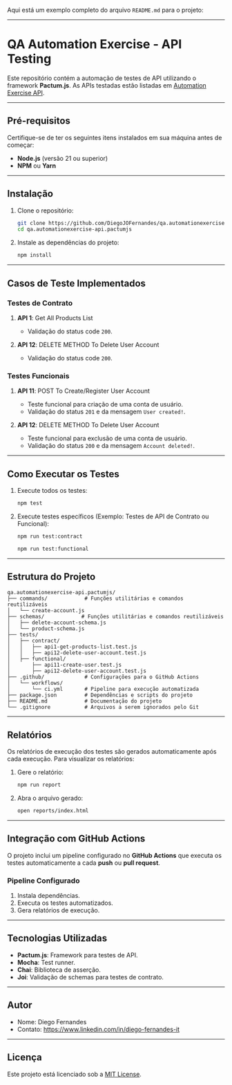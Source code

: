 Aqui está um exemplo completo do arquivo `README.md` para o projeto:

---

# **QA Automation Exercise - API Testing**

Este repositório contém a automação de testes de API utilizando o framework **Pactum.js**. As APIs testadas estão listadas em [Automation Exercise API](https://automationexercise.com/api_list).

---

## **Pré-requisitos**

Certifique-se de ter os seguintes itens instalados em sua máquina antes de começar:

- **Node.js** (versão 21 ou superior)
- **NPM** ou **Yarn**

---

## **Instalação**

1. Clone o repositório:

   ```bash
   git clone https://github.com/DiegoJOFernandes/qa.automationexercise-api.pactumjs.git
   cd qa.automationexercise-api.pactumjs
   ```

2. Instale as dependências do projeto:

   ```bash
   npm install
   ```

---

## **Casos de Teste Implementados**

### **Testes de Contrato**

1. **API 1**: Get All Products List
   - Validação do status code `200`.

2. **API 12**: DELETE METHOD To Delete User Account
   - Validação do status code `200`.

### **Testes Funcionais**

1. **API 11**: POST To Create/Register User Account
   - Teste funcional para criação de uma conta de usuário.
   - Validação do status `201` e da mensagem `User created!`.

2. **API 12**: DELETE METHOD To Delete User Account
   - Teste funcional para exclusão de uma conta de usuário.
   - Validação do status `200` e da mensagem `Account deleted!`.

---

## **Como Executar os Testes**

1. Execute todos os testes:
   ```bash
   npm test
   ```

2. Execute testes específicos (Exemplo: Testes de API de Contrato ou Funcional):
   ```bash
   npm run test:contract
   ```
   ```bash
   npm run test:functional
   ```

---

## **Estrutura do Projeto**

```plaintext
qa.automationexercise-api.pactumjs/
├── commands/            # Funções utilitárias e comandos reutilizáveis
│   └── create-account.js
├── schemas/            # Funções utilitárias e comandos reutilizáveis
│   ├── delete-account-schema.js
│   └── product-schema.js
├── tests/
│   ├── contract/
│   │   ├── api1-get-products-list.test.js
│   │   ├── api12-delete-user-account.test.js
│   ├── functional/
│       ├── api11-create-user.test.js
│       ├── api12-delete-user-account.test.js
├── .github/             # Configurações para o GitHub Actions
│   └── workflows/
│       └── ci.yml       # Pipeline para execução automatizada
├── package.json         # Dependências e scripts do projeto
├── README.md            # Documentação do projeto
└── .gitignore           # Arquivos a serem ignorados pelo Git
```

---

## **Relatórios**

Os relatórios de execução dos testes são gerados automaticamente após cada execução. Para visualizar os relatórios:

1. Gere o relatório:
   ```bash
   npm run report
   ```

2. Abra o arquivo gerado:
   ```bash
   open reports/index.html
   ```

---

## **Integração com GitHub Actions**

O projeto inclui um pipeline configurado no **GitHub Actions** que executa os testes automaticamente a cada **push** ou **pull request**.

### **Pipeline Configurado**

1. Instala dependências.
2. Executa os testes automatizados.
3. Gera relatórios de execução.

---

## **Tecnologias Utilizadas**

- **Pactum.js**: Framework para testes de API.
- **Mocha**: Test runner.
- **Chai**: Biblioteca de asserção.
- **Joi**: Validação de schemas para testes de contrato.

---

## **Autor**

- Nome: Diego Fernandes
- Contato: https://www.linkedin.com/in/diego-fernandes-it

---

## **Licença**

Este projeto está licenciado sob a [MIT License](LICENSE).
